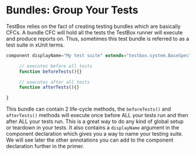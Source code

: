 # Bundles: Group Your Tests

TestBox relies on the fact of creating testing bundles which are basically CFCs. A bundle CFC will hold all the tests the TestBox runner will execute and produce reports on. Thus, sometimes this test bundle is referred to as a test suite in xUnit terms.

```javascript
component displayName="My test suite" extends="testbox.system.BaseSpec"{

     // executes before all tests
     function beforeTests(){}

     // executes after all tests
     function afterTests(){}

}
```

This bundle can contain 2 life-cycle methods, the `beforeTests()` and `afterTests()` methods will execute once before ALL your tests run and then after ALL your tests run. This is a great way to do any kind of global setup or teardown in your tests. It also contains a `displayName` argument in the component declaration which gives you a way to name your testing suite. We will see later the other annotations you can add to the component declaration further in the primer.

